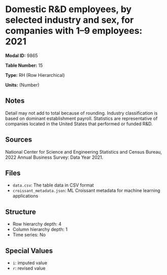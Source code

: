 # Domestic R&D employees, by selected industry and sex, for companies with 1&#8211;9 employees: 2021

**Modal ID:** 9865

**Table Number:** 15

**Type:** RH (Row Hierarchical)

**Units:** (Number)

## Notes

Detail may not add to total because of rounding. Industry classification is based on dominant establishment payroll. Statistics are representative of companies located in the United States that performed or funded R&D.

## Sources

National Center for Science and Engineering Statistics and Census Bureau, 2022 Annual Business Survey: Data Year 2021.

## Files

- `data.csv`: The table data in CSV format
- `croissant_metadata.json`: ML Croissant metadata for machine learning applications

## Structure

- Row hierarchy depth: 4
- Column hierarchy depth: 1
- Time series: No

## Special Values

- `i`: imputed value
- `r`: revised value
